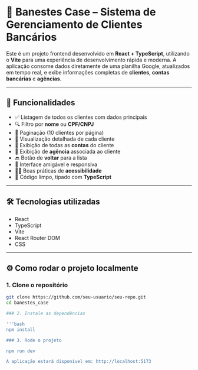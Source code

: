 # 💼 Banestes Case – Sistema de Gerenciamento de Clientes Bancários

Este é um projeto frontend desenvolvido em **React + TypeScript**, utilizando o **Vite** para uma experiência de desenvolvimento rápida e moderna. A aplicação consome dados diretamente de uma planilha Google, atualizados em tempo real, e exibe informações completas de **clientes**, **contas bancárias** e **agências**.

---

## 🔧 Funcionalidades

- ✅ Listagem de todos os clientes com dados principais
- 🔍 Filtro por **nome** ou **CPF/CNPJ**
- 📄 Paginação (10 clientes por página)
- 👤 Visualização detalhada de cada cliente
- 🏦 Exibição de todas as **contas** do cliente
- 🏢 Exibição de **agência** associada ao cliente
- 🔙 Botão de **voltar** para a lista
- 🎨 Interface amigável e responsiva
- 🧑‍🦯 Boas práticas de **acessibilidade**
- 🚀 Código limpo, tipado com **TypeScript**

---

## 🛠️ Tecnologias utilizadas

- React
- TypeScript
- Vite
- React Router DOM
- CSS

---

## ⚙️ Como rodar o projeto localmente

### 1. Clone o repositório

```bash
git clone https://github.com/seu-usuario/seu-repo.git
cd banestes_case

### 2. Instale as dependências

'''bash
npm install

### 3. Rode o projeto

npm run dev

A aplicação estará disponível em: http://localhost:5173
